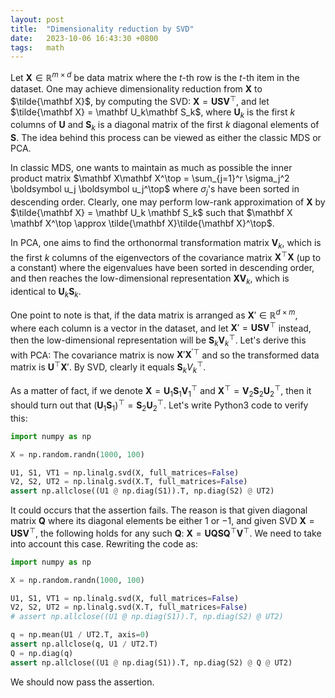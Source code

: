 ```yaml
---
layout: post
title:  "Dimensionality reduction by SVD"
date:   2023-10-06 16:43:30 +0800
tags:   math
---
```


Let $\mathbf X \in \mathbb R^{m \times d}$ be data matrix where the $t$-th row is the $t$-th item in the dataset.
One may achieve dimensionality reduction from $\mathbf X$ to $\tilde{\mathbf X}$, by computing the SVD: $\mathbf X = \mathbf U \mathbf S \mathbf V^\top$, and let $\tilde{\mathbf X} = \mathbf U_k\mathbf S_k$, where $\mathbf U_k$ is the first $k$ columns of $\mathbf U$ and $\mathbf S_k$ is a diagonal matrix of the first $k$ diagonal elements of $\mathbf S$.
The idea behind this process can be viewed as either the classic MDS or PCA.

In classic MDS, one wants to maintain as much as possible the inner product matrix $\mathbf X\mathbf X^\top = \sum_{j=1}^r \sigma_j^2 \boldsymbol u_j \boldsymbol u_j^\top$ where $\sigma_j$'s have been sorted in descending order.
Clearly, one may perform low-rank approximation of $\mathbf X$ by $\tilde{\mathbf X} = \mathbf U_k \mathbf S_k$ such that $\mathbf X \mathbf X^\top \approx \tilde{\mathbf X}\tilde{\mathbf X}^\top$.

In PCA, one aims to find the orthonormal transformation matrix $\mathbf V_k$, which is the first $k$ columns of the eigenvectors of the covariance matrix $\mathbf X^\top \mathbf X$ (up to a constant) where the eigenvalues have been sorted in descending order, and then reaches the low-dimensional representation $\mathbf X \mathbf V_k$, which is identical to $\mathbf U_k \mathbf S_k$.

One point to note is that, if the data matrix is arranged as $\mathbf X' \in \mathbb R^{d \times m}$, where each column is a vector in the dataset, and let $\mathbf X' = \mathbf U \mathbf S \mathbf V^\top$ instead, then the low-dimensional representation will be $\mathbf S_k \mathbf V_k^\top$.
Let's derive this with PCA:
The covariance matrix is now $\mathbf X' \mathbf X^{\prime\top}$ and so the transformed data matrix is $\mathbf U^\top \mathbf X'$.
By SVD, clearly it equals $\mathbf S_k V_k^\top$.

As a matter of fact, if we denote $\mathbf X=\mathbf U_1 \mathbf S_1 \mathbf V_1^\top$ and $\mathbf X^\top = \mathbf V_2 \mathbf S_2 \mathbf U_2^\top$, then it should turn out that $(\mathbf U_1 \mathbf S_1)^\top = \mathbf S_2 \mathbf U_2^\top$.
Let's write Python3 code to verify this:

```python
import numpy as np

X = np.random.randn(1000, 100)

U1, S1, VT1 = np.linalg.svd(X, full_matrices=False)
V2, S2, UT2 = np.linalg.svd(X.T, full_matrices=False)
assert np.allclose((U1 @ np.diag(S1)).T, np.diag(S2) @ UT2)
```

It could occurs that the assertion fails.
The reason is that given diagonal matrix $\mathbf Q$ where its diagonal elements be either $1$ or $-1$, and given SVD $\mathbf X = \mathbf U \mathbf S \mathbf V^\top$, the following holds for any such $\mathbf Q$: $\mathbf X = \mathbf U \mathbf Q \mathbf S \mathbf Q^\top \mathbf V^\top$.
We need to take into account this case.
Rewriting the code as:

```python
import numpy as np

X = np.random.randn(1000, 100)

U1, S1, VT1 = np.linalg.svd(X, full_matrices=False)
V2, S2, UT2 = np.linalg.svd(X.T, full_matrices=False)
# assert np.allclose((U1 @ np.diag(S1)).T, np.diag(S2) @ UT2)

q = np.mean(U1 / UT2.T, axis=0)
assert np.allclose(q, U1 / UT2.T)
Q = np.diag(q)
assert np.allclose((U1 @ np.diag(S1)).T, np.diag(S2) @ Q @ UT2)
```

We should now pass the assertion.

